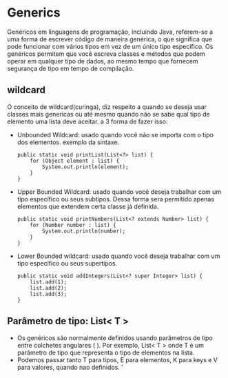 
# Generics

Genéricos em linguagens de programação, incluindo Java, referem-se a uma forma de escrever código de maneira genérica, o que significa que pode funcionar com vários tipos em vez de um único tipo específico. Os genéricos permitem que você escreva classes e métodos que podem operar em qualquer tipo de dados, ao mesmo tempo que fornecem segurança de tipo em tempo de compilação.

## wildcard

O conceito de wildcard(curinga), diz respeito a quando se deseja usar classes mais genericas ou até mesmo quando não se sabe qual tipo de elemento uma lista deve aceitar. a 3 forma de fazer isso:

- Unbounded Wildcard:
  usado quando você não se importa com o tipo dos elementos.
  exemplo da sintaxe.
    
    ```
    public static void printList(List<?> list) {
        for (Object element : list) {
            System.out.println(element);
        }
    }
    ```
- Upper Bounded Wildcard: 
    usado quando você deseja trabalhar com um tipo específico ou seus subtipos.
    Dessa forma sera permitido apenas elementos que extendem certa classe já definida. 

    ```
    public static void printNumbers(List<? extends Number> list) {
        for (Number number : list) {
            System.out.println(number);
        }
    }
    ```

- Lower Bounded wildcard: usado quando você deseja trabalhar com um tipo específico ou seus supertipos.

    ```
    public static void addIntegers(List<? super Integer> list) {
        list.add(1);
        list.add(2);
        list.add(3);
    }
    ```

## Parâmetro de tipo: List< T >

- Os genéricos são normalmente definidos usando parâmetros de tipo entre colchetes angulares ( <e >). Por exemplo, List< T > onde T é um parâmetro de tipo que representa o tipo de elementos na lista.
- Podemos passar tanto T para tipos, E para elementos, K para keys e V para valores, quando nao definidos.
'